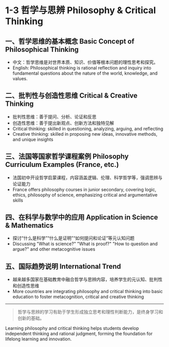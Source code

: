 # 1-3 哲学与思辨 Philosophy & Critical Thinking

## 一、哲学思维的基本概念 Basic Concept of Philosophical Thinking

- 中文：哲学思维是对世界本质、知识、价值等根本问题的理性思考和探究。
- English: Philosophical thinking is rational reflection and inquiry into fundamental questions about the nature of the world, knowledge, and values.

## 二、批判性与创造性思维 Critical & Creative Thinking

- 批判性思维：善于提问、分析、论证和反思
- 创造性思维：善于提出新观点、创新方法和独特见解
- Critical thinking: skilled in questioning, analyzing, arguing, and reflecting
- Creative thinking: skilled in proposing new ideas, innovative methods, and unique insights

## 三、法国等国家哲学课程案例 Philosophy Curriculum Examples (France, etc.)

- 法国初中开设哲学启蒙课程，内容涵盖逻辑、伦理、科学哲学等，强调思辨与论证能力
- France offers philosophy courses in junior secondary, covering logic, ethics, philosophy of science, emphasizing critical and argumentative skills

## 四、在科学与数学中的应用 Application in Science & Mathematics

- 探讨“什么是科学”“什么是证明”“如何提问和论证”等元认知问题
- Discussing "What is science?" "What is proof?" "How to question and argue?" and other metacognitive issues

## 五、国际趋势说明 International Trend

- 越来越多国家在基础教育中融合哲学与思辨内容，培养学生的元认知、批判性和创造性思维
- More countries are integrating philosophy and critical thinking into basic education to foster metacognition, critical and creative thinking

---

> 哲学与思辨的学习有助于学生形成独立思考和理性判断能力，是终身学习和创新的基础。

Learning philosophy and critical thinking helps students develop independent thinking and rational judgment, forming the foundation for lifelong learning and innovation.
